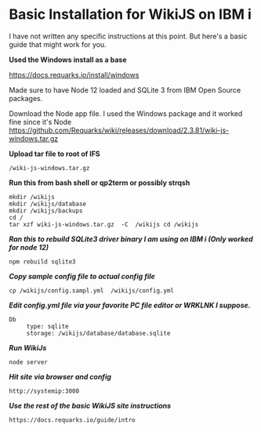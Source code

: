 # Basic Installation for WikiJS on IBM i 

I have not written any specific instructions at this point. But here's a basic guide that might work for you.

**Used the Windows install as a base**

https://docs.requarks.io/install/windows

Made sure to have Node 12 loaded and SQLite 3 from IBM Open Source packages. 

Download the Node app file. I used the Windows package and it worked fine since it's Node https://github.com/Requarks/wiki/releases/download/2.3.81/wiki-js-windows.tar.gz


**Upload tar file to root of IFS**

```/wiki-js-windows.tar.gz```

**Run this from bash shell or qp2term or possibly strqsh**

```
mkdir /wikijs
mkdir /wikijs/database
mkdir /wikijs/backups
cd /
tar xzf wiki-js-windows.tar.gz  -C  /wikijs cd /wikijs
```

***Ran this to rebuild SQLite3 driver binary I am using on IBM i (Only worked for node 12)***

```npm rebuild sqlite3```

***Copy sample config file to actual config file***

```cp /wikijs/config.sampl.yml  /wikijs/config.yml```

***Edit config.yml file via your favorite PC file editor or WRKLNK I suppose.***

```
Db 
     type: sqlite
     storage: /wikijs/database/database.sqlite
```

***Run WikiJs***

```node server```

***Hit site via browser and config***

```http://systemip:3000```

***Use the rest of the basic WikiJS site instructions***
```
https://docs.requarks.io/guide/intro
```

